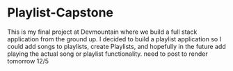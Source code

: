 # Playlist-Capstone
This is my final project at Devmountain where we build a full stack application from the ground up. I decided to build a playlist application so I could add songs to playlists, create Playlists, and hopefully in the future add playing the actual song or playlist functionality. need to post to render tomorrow 12/5
